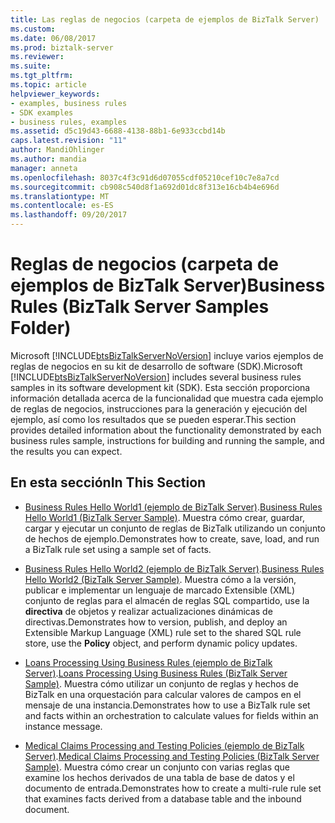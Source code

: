```yaml
---
title: Las reglas de negocios (carpeta de ejemplos de BizTalk Server) | Documentos de Microsoft
ms.custom: 
ms.date: 06/08/2017
ms.prod: biztalk-server
ms.reviewer: 
ms.suite: 
ms.tgt_pltfrm: 
ms.topic: article
helpviewer_keywords:
- examples, business rules
- SDK examples
- business rules, examples
ms.assetid: d5c19d43-6688-4138-88b1-6e933ccbd14b
caps.latest.revision: "11"
author: MandiOhlinger
ms.author: mandia
manager: anneta
ms.openlocfilehash: 8037c4f3c91d6d07055cdf05210cef10c7e8a7cd
ms.sourcegitcommit: cb908c540d8f1a692d01dc8f313e16cb4b4e696d
ms.translationtype: MT
ms.contentlocale: es-ES
ms.lasthandoff: 09/20/2017
---
```

# <a name="business-rules-biztalk-server-samples-folder"></a><span data-ttu-id="9ac86-102">Reglas de negocios (carpeta de ejemplos de BizTalk Server)</span><span class="sxs-lookup"><span data-stu-id="9ac86-102">Business Rules (BizTalk Server Samples Folder)</span></span>
<span data-ttu-id="9ac86-103">Microsoft [!INCLUDE[btsBizTalkServerNoVersion](../includes/btsbiztalkservernoversion-md.md)] incluye varios ejemplos de reglas de negocios en su kit de desarrollo de software (SDK).</span><span class="sxs-lookup"><span data-stu-id="9ac86-103">Microsoft [!INCLUDE[btsBizTalkServerNoVersion](../includes/btsbiztalkservernoversion-md.md)] includes several business rules samples in its software development kit (SDK).</span></span> <span data-ttu-id="9ac86-104">Esta sección proporciona información detallada acerca de la funcionalidad que muestra cada ejemplo de reglas de negocios, instrucciones para la generación y ejecución del ejemplo, así como los resultados que se pueden esperar.</span><span class="sxs-lookup"><span data-stu-id="9ac86-104">This section provides detailed information about the functionality demonstrated by each business rules sample, instructions for building and running the sample, and the results you can expect.</span></span>  
  
## <a name="in-this-section"></a><span data-ttu-id="9ac86-105">En esta sección</span><span class="sxs-lookup"><span data-stu-id="9ac86-105">In This Section</span></span>  
  
-   <span data-ttu-id="9ac86-106">[Business Rules Hello World1 (ejemplo de BizTalk Server)](../core/business-rules-hello-world1-biztalk-server-sample.md).</span><span class="sxs-lookup"><span data-stu-id="9ac86-106">[Business Rules Hello World1 (BizTalk Server Sample)](../core/business-rules-hello-world1-biztalk-server-sample.md).</span></span> <span data-ttu-id="9ac86-107">Muestra cómo crear, guardar, cargar y ejecutar un conjunto de reglas de BizTalk utilizando un conjunto de hechos de ejemplo.</span><span class="sxs-lookup"><span data-stu-id="9ac86-107">Demonstrates how to create, save, load, and run a BizTalk rule set using a sample set of facts.</span></span>  
  
-   <span data-ttu-id="9ac86-108">[Business Rules Hello World2 (ejemplo de BizTalk Server)](../core/business-rules-hello-world2-biztalk-server-sample.md).</span><span class="sxs-lookup"><span data-stu-id="9ac86-108">[Business Rules Hello World2 (BizTalk Server Sample)](../core/business-rules-hello-world2-biztalk-server-sample.md).</span></span> <span data-ttu-id="9ac86-109">Muestra cómo a la versión, publicar e implementar un lenguaje de marcado Extensible (XML) conjunto de reglas para el almacén de reglas SQL compartido, use la **directiva** de objetos y realizar actualizaciones dinámicas de directivas.</span><span class="sxs-lookup"><span data-stu-id="9ac86-109">Demonstrates how to version, publish, and deploy an Extensible Markup Language (XML) rule set to the shared SQL rule store, use the **Policy** object, and perform dynamic policy updates.</span></span>  
  
-   <span data-ttu-id="9ac86-110">[Loans Processing Using Business Rules (ejemplo de BizTalk Server)](../core/loans-processing-using-business-rules-biztalk-server-sample.md).</span><span class="sxs-lookup"><span data-stu-id="9ac86-110">[Loans Processing Using Business Rules (BizTalk Server Sample)](../core/loans-processing-using-business-rules-biztalk-server-sample.md).</span></span> <span data-ttu-id="9ac86-111">Muestra cómo utilizar un conjunto de reglas y hechos de BizTalk en una orquestación para calcular valores de campos en el mensaje de una instancia.</span><span class="sxs-lookup"><span data-stu-id="9ac86-111">Demonstrates how to use a BizTalk rule set and facts within an orchestration to calculate values for fields within an instance message.</span></span>  
  
-   <span data-ttu-id="9ac86-112">[Medical Claims Processing and Testing Policies (ejemplo de BizTalk Server)](../core/medical-claims-processing-and-testing-policies-biztalk-server-sample.md).</span><span class="sxs-lookup"><span data-stu-id="9ac86-112">[Medical Claims Processing and Testing Policies (BizTalk Server Sample)](../core/medical-claims-processing-and-testing-policies-biztalk-server-sample.md).</span></span> <span data-ttu-id="9ac86-113">Muestra cómo crear un conjunto con varias reglas que examine los hechos derivados de una tabla de base de datos y el documento de entrada.</span><span class="sxs-lookup"><span data-stu-id="9ac86-113">Demonstrates how to create a multi-rule rule set that examines facts derived from a database table and the inbound document.</span></span>